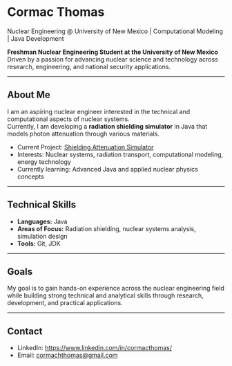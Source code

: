 # Cormac Thomas
Nuclear Engineering @ University of New Mexico | Computational Modeling | Java Development

**Freshman Nuclear Engineering Student at the University of New Mexico**  
Driven by a passion for advancing nuclear science and technology across research, engineering, and national security applications.

---

## About Me
I am an aspiring nuclear engineer interested in the technical and computational aspects of nuclear systems.  
Currently, I am developing a **radiation shielding simulator** in Java that models photon attenuation through various materials.

- Current Project: [Shielding Attenuation Simulator](https://github.com/CormacThomas/shielding-attenuation/tree/main)  
- Interests: Nuclear systems, radiation transport, computational modeling, energy technology  
- Currently learning: Advanced Java and applied nuclear physics concepts  

---

## Technical Skills
- **Languages:** Java  
- **Areas of Focus:** Radiation shielding, nuclear systems analysis, simulation design  
- **Tools:** Git, JDK  

---

## Goals
My goal is to gain hands-on experience across the nuclear engineering field while building strong technical and analytical skills through research, development, and practical applications.

---

## Contact
- LinkedIn: https://www.linkedin.com/in/cormacthomas/  
- Email: cormachthomas@gmail.com
